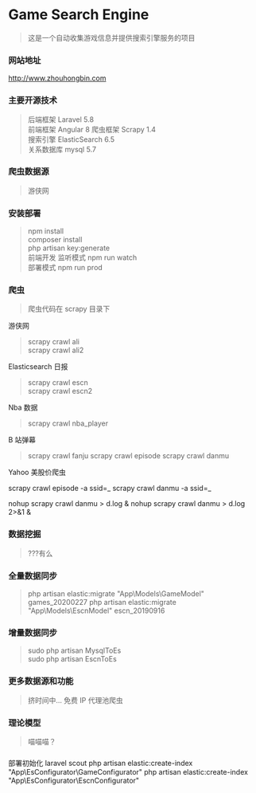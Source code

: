 # Game Search Engine

> 这是一个自动收集游戏信息并提供搜索引擎服务的项目

### 网站地址

<http://www.zhouhongbin.com>

### 主要开源技术

> 后端框架 Laravel 5.8  
> 前端框架 Angular 8
> 爬虫框架 Scrapy 1.4  
> 搜索引擎 ElasticSearch 6.5  
> 关系数据库 mysql 5.7

### 爬虫数据源

> 游侠网

### 安装部署

> npm install  
> composer install  
> php artisan key:generate  
> 前端开发 监听模式 npm run watch  
> 部署模式 npm run prod

### 爬虫

> 爬虫代码在 scrapy 目录下

游侠网

> scrapy crawl ali  
> scrapy crawl ali2

Elasticsearch 日报

> scrapy crawl escn  
> scrapy crawl escn2

Nba 数据

> scrapy crawl nba_player

B 站弹幕

> scrapy crawl fanju
> scrapy crawl episode
> scrapy crawl danmu

Yahoo 美股价爬虫

scrapy crawl episode -a ssid=_
scrapy crawl danmu -a ssid=_

nohup scrapy crawl danmu > d.log &
nohup scrapy crawl danmu > d.log 2>&1 &

### 数据挖掘

> ???有么

### 全量数据同步

> php artisan elastic:migrate "App\Models\GameModel" games_20200227
> php artisan elastic:migrate "App\Models\EscnModel" escn_20190916

### 增量数据同步

> sudo php artisan MysqlToEs  
> sudo php artisan EscnToEs

### 更多数据源和功能

> 挤时间中...
> 免费 IP 代理池爬虫

### 理论模型

> 喵喵喵？

###

部署初始化 laravel scout
php artisan elastic:create-index "App\EsConfigurator\GameConfigurator"
php artisan elastic:create-index "App\EsConfigurator\EscnConfigurator"
